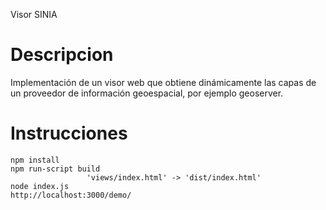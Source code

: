 Visor SINIA

# Descripcion

Implementación de un visor web que obtiene dinámicamente las capas de un proveedor de información geoespacial, por ejemplo geoserver.

# Instrucciones

```
npm install
npm run-script build
                 'views/index.html' -> 'dist/index.html'
node index.js
http://localhost:3000/demo/
```